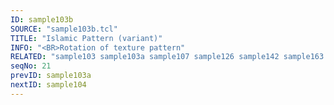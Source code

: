 ```yaml
---
ID: sample103b
SOURCE: "sample103b.tcl"
TITLE: "Islamic Pattern (variant)"
INFO: "<BR>Rotation of texture pattern"
RELATED: "sample103 sample103a sample107 sample126 sample142 sample163 sample165 sample167 sample168"
seqNo: 21
prevID: sample103a
nextID: sample104
---
```

